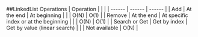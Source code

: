 ##LinkedList Operations
| Operation |  |  |
| ------ | ------ | ------ |
| Add | At the end | At beginning |
|   | O(N) | O(1) |
| Remove | At the end | At specific index or at the beginning |
|   | O(N) | O(1) |
| Search or Get | Get by index | Get by value (linear search) |
|   | Not available | O(N) |